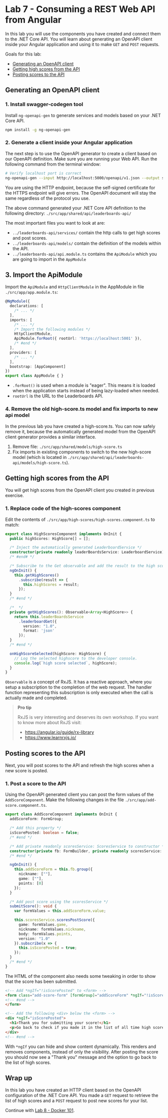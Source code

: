 # Lab 7 - Consuming a REST Web API from Angular

In this lab you will use the components you have created and connect them to the .NET Core API. You will learn about generating an OpenAPI client inside your Angular application and using it to make `GET` and `POST` requests.

Goals for this lab:

- [Generating an OpenAPI client](#inspect)
- [Getting high scores from the API](#inspect)
- [Posting scores to the API](#inspect)

## <a name="inspect"></a>Generating an OpenAPI client

### 1. Install swagger-codegen tool
Install `ng-openapi-gen` to generate services and models based on your .NET Core API.
```sh
npm install -g ng-openapi-gen
```

### 2. Generate a client inside your Angular application
The next step is to use the OpenAPI generator to create a client based on our OpenAPI definition. Make sure you are running your Web API. Run the following command from the terminal window:
```sh
# Verify localhost port is correct
ng-openapi-gen --input http://localhost:5000/openapi/v1.json --output src/app/shared/api/leaderboards-api
```
You are using the HTTP endpoint, because the self-signed certificate for the HTTPS endpoint will give errors. The OpenAPI document will stay the same regardless of the protocol you use.

The above command generated your .NET Core API definition to the following directory: `./src/app/shared/api/leaderboards-api/`

The most important files you want to look at are:
- `../leaderboards-api/services/` contain the http calls to get high scores and post scores.
- `../leaderboards-api/models/` contain the definition of the models within the API.
- `../leaderboards-api/api.module.ts` contains the `ApiModule` which you are going to import in the `AppModule`

## 3. Import the ApiModule
Import the `ApiModule` and `HttpClientModule` in the AppModule in file `./src/app/app.module.ts`:
```ts
@NgModule({
  declarations: [
    /* ... */
  ],
  imports: [
    /* ... */
    /* Import the following modules */
    HttpClientModule,
    ApiModule.forRoot({ rootUrl: 'https://localhost:5001' }),
    /* #end */
  ],
  providers: [
    /* ... */
  ],
  bootstrap: [AppComponent]
})
export class AppModule { }
```

- `.forRoot()` is used when a module is "eager". This means it is loaded when the application starts instead of being lazy-loaded when needed.
- `rootUrl` is the URL to the Leaderboards API.

### 4. Remove the old high-score.ts model and fix imports to new api model

In the previous lab you have created a high-score.ts. You can now safely remove it, because the automatically generated model from the OpenAPI client generator provides a similar interface. 

1. Remove file: `./src/app/shared/models/high-score.ts`
2. Fix imports in existing components to switch to the new high-score model (which is located in `./src/app/shared/api/leaderboards-api/models/high-score.ts`).

## Getting high scores from the API
You will get high scores from the OpenAPI client you created in previous exercise.

### 1. Replace code of the high-scores component
Edit the contents of `./src/app/high-scores/high-scores.component.ts` to match:
```ts
export class HighScoresComponent implements OnInit {
  public highScores: HighScore[] = [];

  /* Inject the automatically generated LeaderboardService */
  constructor(private readonly leaderBoardsService: LeaderboardService) {}
  /* #end# */

  /* Subscribe to the Get observable and add the result to the high scores array */
  ngOnInit() {
    this.getHighScores()
      .subscribe(result => {
        this.highScores = result;
      });
  }
  /* #end */

  /*  */
  private getHighScores(): Observable<Array<HighScore>> {
    return this.leaderBoardsService
      .leaderboardGet({
        version: "1.0", 
        format: 'json'
      });
  }
  /* #end */

  onHighScoreSelected(highScore: HighScore) {
    // Log the selected highscore to the developer console.
    console.log(`high score selected`, highScore);
  }
}
```

`Observable` is a concept of RxJS. It has a reactive approach, where you setup a subscription to the completion of the web request. The handler function representing this subscription is only executed when the call is actually made and completed.

> **Pro tip**
> 
> RxJS is very interesting and deserves its own workshop. If you want to know more about RxJS visit:
> - https://angular.io/guide/rx-library
> - https://www.learnrxjs.io/

## Posting scores to the API
Next, you will post scores to the API and refresh the high scores when a new score is posted.

### 1. Post a score to the API
Using the OpenAPI generated client you can post the form values of the `AddScoreComponent`. Make the following changes in the file `./src/app/add-score.component.ts`.

```ts
export class AddScoreComponent implements OnInit {
  addScoreForm: FormGroup;

  /* Add this property */
  isScorePosted: boolean = false;
  /* #end */

  /* Add private readonly scoresService: ScoresService to constructor */
  constructor(private fb: FormBuilder, private readonly scoresService: ScoresService) {}
  /* #end */

  ngOnInit() {
    this.addScoreForm = this.fb.group({
      nickname: [""],
      game: [""],
      points: [0]
    });
  }

  /* Add post score using the scoresService */
  submitScore(): void {
    var formValues = this.addScoreForm.value;

    this.scoresService.scoresPostScore({
      game: formValues.game,
      nickname: formValues.nickname,
      body: formValues.points,
      version: "1.0"
    }).subscribe(x => {
      this.isScorePosted = true;
    });
  }
  /* #end */
}
```

The HTML of the component also needs some tweaking in order to show that the score has been submitted.
```html
<!-- Add *ngIf="!isScorePosted" to <form> -->
<form class="add-score-form" [formGroup]="addScoreForm" *ngIf="!isScorePosted">
<!-- #end -->
</form>

<!-- Add the following <div> below the <form> -->
<div *ngIf="isScorePosted">
  <h1>Thank you for submitting your score!</h1>
  <p>Go back to check if you made it in the list of all time high scores</p> <a mat-button color="primary" [routerLink]="['/']">List of Retro Game high scores</a>
</div>
<!-- #end -->
```

With `*ngIf` you can hide and show content dynamically. This renders and removes components, instead of only the visibility.
After posting the score you should now see a "Thank you" message and the option to go back to the list of high scores.

## Wrap up
In this lab you have created an HTTP client based on the OpenAPI configuration of the .NET Core API. You made a `GET` request to retrieve the list of high scores and a `POST` request to post new scores for your list.

Continue with [Lab 8 - Docker 101](Lab8-Docker101.md).